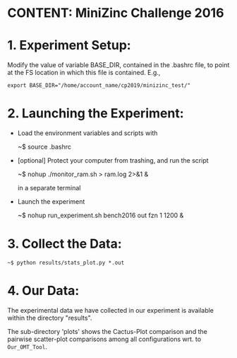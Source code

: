 # CONTENT: MiniZinc Challenge 2016

# 1. Experiment Setup:

Modify the value of variable BASE_DIR, contained in the .bashrc file, to point
at the FS location in which this file is contained. E.g.,

    export BASE_DIR="/home/account_name/cp2019/minizinc_test/"

# 2. Launching the Experiment:

- Load the environment variables and scripts with

    ~$ source .bashrc

- [optional] Protect your computer from trashing, and run the script

    ~$ nohup ./monitor_ram.sh > ram.log 2>&1 &

  in a separate terminal

- Launch the experiment

    ~$ nohup run_experiment.sh bench2016 out fzn 1 1200 &

# 3. Collect the Data:

    ~$ python results/stats_plot.py *.out

# 4. Our Data:

   The experimental data we have collected in our experiment
   is available within the directory "results".

   The sub-directory 'plots' shows the Cactus-Plot comparison
   and the pairwise scatter-plot comparisons among all configurations
   wrt. to `Our_OMT_Tool`.
